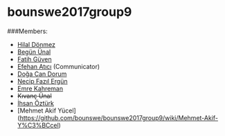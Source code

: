 # bounswe2017group9

###Members:
* [Hilal Dönmez](https://github.com/bounswe/bounswe2017group9/wiki/Hilal-D%C3%B6nmez)
* [Begün Ünal](https://github.com/bounswe/bounswe2017group9/wiki/Beg%C3%BCn-%C3%9Cnal)
* [Fatih Güven](https://github.com/bounswe/bounswe2017group9/wiki/Fatih-G%C3%BCven)
* [Efehan Atıcı](https://github.com/bounswe/bounswe2017group9/wiki/Efehan-At%C4%B1c%C4%B1) (Communicator)
* [Doğa Can Dorum](https://github.com/bounswe/bounswe2017group9/wiki/Do%C4%9Fa-Can-Dorum)
* [Necip Fazıl Ergün](https://github.com/bounswe/bounswe2017group9/wiki/Necip-Faz%C4%B1l-Erg%C3%BCn)
* [Emre Kahreman](https://github.com/bounswe/bounswe2017group9/wiki/Emre-Kahreman)
* <del>Kıvanç Ünal</del>
* [İhsan Öztürk](https://github.com/bounswe/bounswe2017group9/wiki/%C4%B0hsan-%C3%96zt%C3%BCrk)
* [Mehmet Akif Yücel] (https://github.com/bounswe/bounswe2017group9/wiki/Mehmet-Akif-Y%C3%BCcel)  
